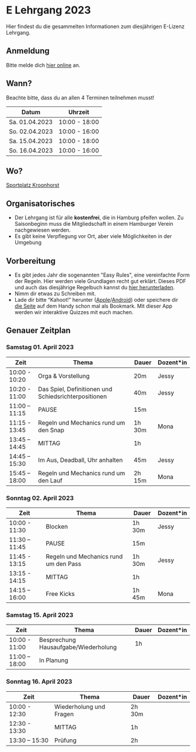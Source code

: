 # E Lehrgang 2023

Hier findest du die gesammelten Informationen zum diesjährigen E-Lizenz Lehrgang.

## Anmeldung

Bitte melde dich [hier online](https://e-anmeldung.afsvhh.de/) an.

## Wann?

Beachte bitte, dass du an allen 4 Terminen teilnehmen musst!

| Datum          | Uhrzeit       |
| -------------- | ------------- |
| Sa. 01.04.2023 | 10:00 - 18:00 |
| So. 02.04.2023 | 10:00 - 16:00 |
| Sa. 15.04.2023 | 10:00 - 18:00 |
| So. 16.04.2023 | 10:00 - 16:00 |

## Wo?

[Sportplatz Kroonhorst](https://www.google.com/maps/place/Hamburg+Blue+Devils/@53.5938851,9.8498219,16.06z/data=!4m5!3m4!1s0x0:0xcfac1eb09bcfa201!8m2!3d53.5928715!4d9.8495544)


## Organisatorisches
- Der Lehrgang ist für alle **kostenfrei**, die in Hamburg pfeifen wollen. Zu Saisonbeginn muss die Mitgliedschaft in einem Hamburger Verein nachgewiesen werden.
- Es gibt keine Verpflegung vor Ort, aber viele Möglichkeiten in der Umgebung


## Vorbereitung

-   Es gibt jedes Jahr die sogenannten "Easy Rules", eine vereinfachte Form der Regeln. Hier werden viele Grundlagen recht gut erklärt.
    Dieses PDF und auch das diesjährige Regelbuch kannst du [hier herunterladen](https://afsvd.de/downloads/). 
-   Nimm dir etwas zu Schreiben mit.
-   Lade dir bitte “Kahoot!” herunter ([Apple](https://itunes.apple.com/de/app/kahoot-play-create-quizzes/id1131203560?mt=8)/[Android](https://play.google.com/store/apps/details?id=no.mobitroll.kahoot.android&hl=de)) oder speichere dir [die Seite](https://kahoot.it/) auf dem Handy schon mal als Bookmark. Mit dieser App werden wir interaktive Quizzes mit euch machen.

## Genauer Zeitplan

### Samstag 01. April 2023

| Zeit          | Thema                                                | Dauer                 | Dozent*in |
| ------------- | ---------------------------------------------------- | --------------------- | --------- |
| 10:00 - 10:20 | Orga & Vorstellung                                   | 20m                   | Jessy     |
| 10:20 - 11:00 | Das Spiel, Definitionen und Schiedsrichterpositionen | 40m                   | Jessy     |
| 11:00 – 11:15 | PAUSE                                                | 15m                   |           |
| 11:15 - 13:45 | Regeln und Mechanics rund um den Snap                | 1h 30m                | Mona      |
| 13:45 – 14:45 | MITTAG                                               | 1h                    |           |
| 14:45 – 15:30 | Im Aus, Deadball, Uhr anhalten                       | 45m                   | Jessy     |
| 15:45 – 18:00 | Regeln und Mechanics rund um den Lauf                | 2h 15m                | Mona      |

### Sonntag 02. April 2023

| Zeit          | Thema                                 | Dauer  | Dozent*in |
| ------------- | ------------------------------------- | ------ | --------- |
| 10:00 - 11:30 | Blocken                               | 1h 30m | Jessy     |
| 11:30 – 11:45 | PAUSE                                 | 15m    |           |
| 11:45 - 13:15 | Regeln und Mechanics rund um den Pass | 1h 30m | Jessy     |
| 13:15 - 14:15 | MITTAG                                | 1h     |           |
| 14:15 – 16:00 | Free Kicks                            | 1h 45m | Mona      |

### Samstag 15. April 2023

| Zeit          | Thema                                                | Dauer                 | Dozent*in |
| ------------- | ---------------------------------------------------- | --------------------- | --------- |
| 10:00 - 11:00 | Besprechung Hausaufgabe/Wiederholung                 | 1h                    |           |
| 11:00 – 18:00 | In Planung                                           |                       |           |

<!--- | Zeit          | Thema                                                | Dauer                 | Dozent*in |
| ------------- | ---------------------------------------------------- | --------------------- | --------- |
| 10:00 - 11:00 | Besprechung Hausaufgabe/Wiederholung                          | 1h     |         |
| 11:00 – 11:15 | PAUSE                                                         | 15m    |         |
| 11:15 – 12:00 | Raus<br>Period 1: Teams Match Up: Short Passing und OL vs. DL | 45m    |         |
| 12:00 – 12:55 | Raus <br>Period 2: Teams Match Up: Run Game & PA              | 55m    |         |
| 12:55 – 13:40 | MITTAG                                                        | 45m    |         |
| 13:40 – 14:30 | Scrimmage Kicks (draußen)                                     | 50m    |         |
| 14:30 - 16:00 | Regel 9                                                       | 1h 45m | Matthis |
| 16:00 – 16:15 | PAUSE                                                         | 15m    |         |
| 16:15 - 17:15 | Punkte, Antrieb, Verantwortung                                | 1h     | Brian   | -->



### Sonntag 16. April 2023

| Zeit          | Thema                                 | Dauer  | Dozent*in |
| ------------- | ------------------------------------- | ------ | --------- |
| 10:00 - 12:30 | Wiederholung und Fragen               | 2h 30m |           |
| 12:30 - 13:30 | MITTAG                                | 1h     |           |
| 13:30 – 15:30 | Prüfung                               | 2h     |           |





